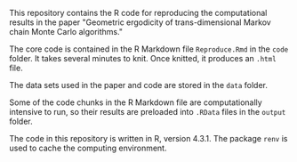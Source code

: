 This repository contains the R code for reproducing the computational results in the paper "Geometric ergodicity of trans-dimensional Markov chain Monte Carlo algorithms."

The core code is contained in the R Markdown file `Reproduce.Rmd` in the `code` folder.
It takes several minutes to knit.
Once knitted, it produces an `.html` file.

The data sets used in the paper and code are stored in the `data` folder.

Some of the code chunks in the R Markdown file are computationally intensive to run, so their results are preloaded into `.RData` files in the `output` folder.

The code in this repository is written in R, version 4.3.1. The package `renv` is used to cache the computing environment.
